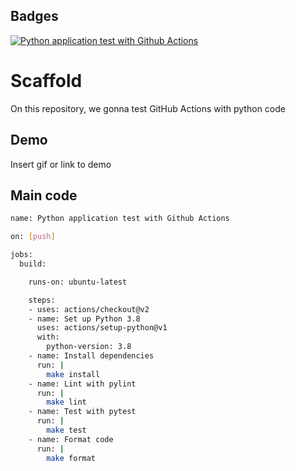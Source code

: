 
## Badges

[![Python application test with Github Actions](https://github.com/acorrea-B/Scaffold/actions/workflows/main.yml/badge.svg)](https://github.com/acorrea-B/Scaffold/actions/workflows/main.yml)
# Scaffold
On this repository, we gonna test GitHub Actions with python code

## Demo

Insert gif or link to demo


## Main code

```bash
name: Python application test with Github Actions

on: [push]

jobs:
  build:

    runs-on: ubuntu-latest

    steps:
    - uses: actions/checkout@v2
    - name: Set up Python 3.8
      uses: actions/setup-python@v1
      with:
        python-version: 3.8
    - name: Install dependencies
      run: |
        make install
    - name: Lint with pylint
      run: |
        make lint
    - name: Test with pytest
      run: |
        make test
    - name: Format code
      run: |
        make format
    
    
```

